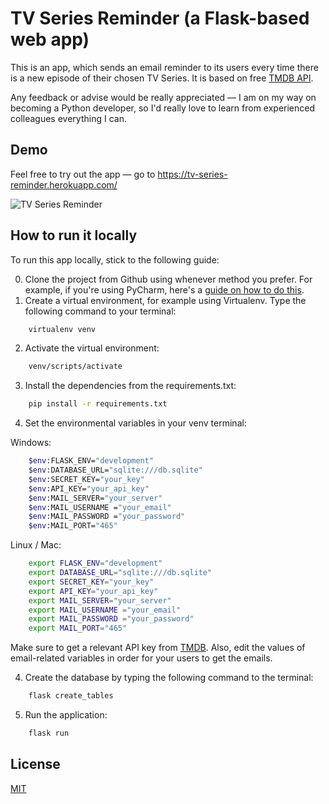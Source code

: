 # TV Series Reminder (a Flask-based web app)

This is an app, which sends an email reminder to its users every time there is a new episode of their chosen TV Series.
It is based on free [TMDB API](https://developers.themoviedb.org/3/getting-started/introduction).

Any feedback or advise would be really appreciated — I am on my way on becoming a Python developer, so I'd really love to learn from experienced colleagues everything I can.

## Demo
Feel free to try out the app — go to https://tv-series-reminder.herokuapp.com/

![TV Series Reminder](https://i.ibb.co/6vyJFcW/image.png)

## How to run it locally
To run this app locally, stick to the following guide:

0. Clone the project from Github using whenever method you prefer. For example, if you're using PyCharm, here's a [guide on how to do this](https://www.jetbrains.com/help/pycharm/set-up-a-git-repository.html#clone-repo).
1. Create a virtual environment, for example using Virtualenv.
Type the following command to your terminal:
```bash
    virtualenv venv             
```
2. Activate the virtual environment:
```bash
    venv/scripts/activate              
```
3. Install the dependencies from the requirements.txt:
```bash
    pip install -r requirements.txt              
```
4. Set the environmental variables in your venv terminal:

Windows:
```bash
    $env:FLASK_ENV="development"
    $env:DATABASE_URL="sqlite:///db.sqlite"
    $env:SECRET_KEY="your_key"
    $env:API_KEY="your_api_key"
    $env:MAIL_SERVER="your_server"
    $env:MAIL_USERNAME ="your_email"
    $env:MAIL_PASSWORD ="your_password"
    $env:MAIL_PORT="465"
```
Linux / Mac:
```bash
    export FLASK_ENV="development"
    export DATABASE_URL="sqlite:///db.sqlite"
    export SECRET_KEY="your_key"
    export API_KEY="your_api_key"
    export MAIL_SERVER="your_server"
    export MAIL_USERNAME ="your_email"
    export MAIL_PASSWORD ="your_password"
    export MAIL_PORT="465"
```
Make sure to get a relevant API key from [TMDB](https://developers.themoviedb.org/3/getting-started/introduction).
Also, edit the values of email-related variables in order for your users to get the emails.

4. Create the database by typing the following command to the terminal:
```bash
    flask create_tables
```
5. Run the application:
```bash
    flask run
```

## License
[MIT](https://choosealicense.com/licenses/mit/)
